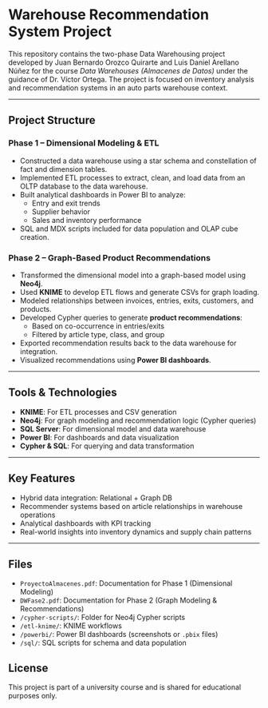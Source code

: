 # Warehouse Recommendation System Project

This repository contains the two-phase Data Warehousing project developed by Juan Bernardo Orozco Quirarte and Luis Daniel Arellano Núñez for the course *Data Warehouses (Almacenes de Datos)* under the guidance of Dr. Víctor Ortega. The project is focused on inventory analysis and recommendation systems in an auto parts warehouse context.

---

## Project Structure

### Phase 1 – Dimensional Modeling & ETL
- Constructed a data warehouse using a star schema and constellation of fact and dimension tables.
- Implemented ETL processes to extract, clean, and load data from an OLTP database to the data warehouse.
- Built analytical dashboards in Power BI to analyze:
  - Entry and exit trends
  - Supplier behavior
  - Sales and inventory performance
- SQL and MDX scripts included for data population and OLAP cube creation.

### Phase 2 – Graph-Based Product Recommendations
- Transformed the dimensional model into a graph-based model using **Neo4j**.
- Used **KNIME** to develop ETL flows and generate CSVs for graph loading.
- Modeled relationships between invoices, entries, exits, customers, and products.
- Developed Cypher queries to generate **product recommendations**:
  - Based on co-occurrence in entries/exits
  - Filtered by article type, class, and group
- Exported recommendation results back to the data warehouse for integration.
- Visualized recommendations using **Power BI dashboards**.

---

## Tools & Technologies

- **KNIME**: For ETL processes and CSV generation
- **Neo4j**: For graph modeling and recommendation logic (Cypher queries)
- **SQL Server**: For dimensional model and data warehouse
- **Power BI**: For dashboards and data visualization
- **Cypher & SQL**: For querying and data transformation

---

## Key Features

- Hybrid data integration: Relational + Graph DB
- Recommender systems based on article relationships in warehouse operations
- Analytical dashboards with KPI tracking
- Real-world insights into inventory dynamics and supply chain patterns

---

## Files

- `ProyectoAlmacenes.pdf`: Documentation for Phase 1 (Dimensional Modeling)
- `DWFase2.pdf`: Documentation for Phase 2 (Graph Modeling & Recommendations)
- `/cypher-scripts/`: Folder for Neo4j Cypher scripts
- `/etl-knime/`: KNIME workflows
- `/powerbi/`: Power BI dashboards (screenshots or `.pbix` files)
- `/sql/`: SQL scripts for schema and data population


## License
This project is part of a university course and is shared for educational purposes only.
